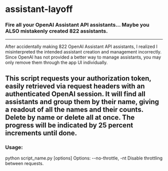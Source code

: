 # assistant-layoff #
### Fire all your OpenAI Assistant API assistants... Maybe you ALSO mistakenly created 822 assistants. ###
---
After accidentally making 822 OpenAI Assistant API assistants, I realized I misinterpreted the intended assistant creation and management incorrectly.
Since OpenAI has not provided a better way to manage assistants, you may only remove them through the app UI individually.

This script requests your authorization token, easily retrieved via request headers with an authenticated OpenAI session.
It will find all assistants and group them by their name, giving a readout of all the names and their counts.
Delete by name or delete all at once. The progress will be indicated by 25 percent increments until done.
---
### Usage: ###
python script_name.py [options]
Options:
    --no-throttle, -nt    Disable throttling between requests.
